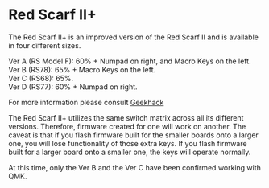 # Red Scarf II+

The Red Scarf II+ is an improved version of the Red Scarf II and is available in four different sizes. 

Ver A (RS Model F): 60% + Numpad on right, and Macro Keys on the left.  
Ver B (RS78): 65% + Macro Keys on the left.  
Ver C (RS68): 65%.  
Ver D (RS77): 60% + Numpad on right.  

For more information please consult [Geekhack](https://geekhack.org/index.php?topic=74400.0)  

The Red Scarf II+ utilizes the same switch matrix across all its different versions. Therefore, firmware created for one will work on another. The caveat is that if you flash firmware built for the smaller boards onto a larger one, you will lose functionality of those extra keys. If you flash firmware built for a larger board onto a smaller one, the keys will operate normally. 

At this time, only the Ver B and the Ver C have been confirmed working with QMK. 
